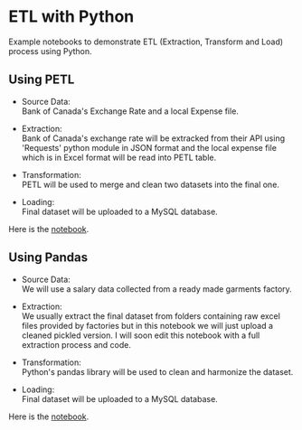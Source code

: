 # ETL with Python
Example notebooks to demonstrate ETL (Extraction, Transform and Load) process using Python.
</br>

## Using PETL

* Source Data:<br>
Bank of Canada's Exchange Rate and a local Expense file.

* Extraction:<br>
Bank of Canada's exchange rate will be extracked from their API using 'Requests' python module in JSON format and the local expense file which is in Excel format will be read into PETL table.

* Transformation:<br>
PETL will be used to merge and clean two datasets into the final one.

* Loading:<br>
Final dataset will be uploaded to a MySQL database.

Here is the 
[notebook](ETL_using_PETL.ipynb).

## Using Pandas

* Source Data:<br>
We will use a salary data collected from a ready made garments factory.

* Extraction:<br>
We usually extract the final dataset from folders containing raw excel files provided by factories but in this notebook we will just upload a cleaned pickled version. I will soon edit this notebook with a full extraction process and code. 

* Transformation:<br>
Python's pandas library will be used to clean and harmonize the dataset.

* Loading:<br>
Final dataset will be uploaded to a MySQL database.

Here is the 
[notebook](ETL_using_Pandas.ipynb).
